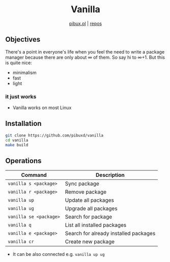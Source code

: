 <div align="center">
<h1>Vanilla</h1>

[pibux.pl](https://pibux.pl) | [repos](https://pibux.pl/repos)
</div>
<div align="center">
</div>

## Objectives
There's a point in everyone's life when you feel the need to write a package manager because there are only about ∞ of them. So say hi to ∞+1.
But this is quite nice:
+ minimalism
+ fast
+ light
### it just works
+ Vanilla works on most Linux
## Installation
```sh
git clone https://github.com/pibuxd/vanilla
cd vanilla
make build
```

## Operations

| Command                         | Description                                                                                                                                         |
| ------------------------------- | --------------------------------------------------------------------------------------------------------------------------------------------------- |
| `vanilla s <package>`             | Sync package |
| `vanilla r <package>`                       | Remove package|
| `vanilla up`                       | Update all packages |
| `vanilla ug`          | Upgrade all packages|
| `vanilla se <package>`                | Search for package|
| `vanilla q` | List all installed packages|
| `vanilla e <package>` | Search for already installed packages|
| `vanilla cr` | Create new package|
+ It can be also connected e.g. `vanilla up ug`
